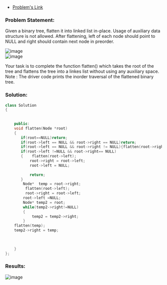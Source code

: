 - [Problem's Link](https://practice.geeksforgeeks.org/problems/flatten-binary-tree-to-linked-list/1)
   
### Problem Statement:   


Given a binary tree, flatten it into linked list in-place. Usage of auxiliary data structure is not allowed. After flattening, left of each node should point to NULL and right should contain next node in preorder.   

![image](https://user-images.githubusercontent.com/64036955/187139519-b30bfad7-de9e-47cd-862b-0d426842f8c2.png)    
![image](https://user-images.githubusercontent.com/64036955/187139581-f9eb1112-1ed0-4f91-b2ac-4dbdca042147.png)


Your task is to complete the function flatten() which takes the root of the tree and flattens the tree into a linkes list without using any auxiliary space.    
Note : The driver code prints the inorder traversal of the flattened binary tree.   


### Solution:  


``` cpp
class Solution
{
    
    
    public:
    void flatten(Node *root)
    {
       if(root==NULL)return;
       if(root->left == NULL && root->right == NULL)return;
       if(root->left == NULL && root->right != NULL){flatten(root->right);return;}
       if(root->left !=NULL && root->right== NULL)
       {    flatten(root->left);
           root->right = root->left;
           root->left = NULL;
           
           return;
       }
        Node*  temp = root->right;
         flatten(root->left);
         root->right = root->left;
        root->left =NULL;
        Node* temp2 = root;
        while(temp2->right!=NULL)
        {
            temp2 = temp2->right;
        }
    flatten(temp);
    temp2->right = temp;
        
        
        
    }
};


```

### Results:  
![image](https://user-images.githubusercontent.com/64036955/187139791-b57136f1-75e5-4c21-b053-ccb3135dc142.png)
